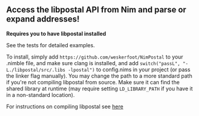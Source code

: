 ## Access the libpostal API from Nim and parse or expand addresses!

**Requires you to have libpostal installed**

See the tests for detailed examples.

To install, simply add `https://github.com/weskerfoot/NimPostal` to your .nimble file, and make sure clang is installed, and add `switch("passL", "-L./libpostal/src/.libs -lpostal")` to config.nims in your project (or pass the linker flag manually). You may change the path to a more standard path if you're not compiling libpostal from source. Make sure it can find the shared library at runtime (may require setting `LD_LIBRARY_PATH` if you have it in a non-standard location).

For instructions on compiling libpostal see [here](https://github.com/openvenues/libpostal)
